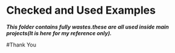 # Checked and Used Examples
***This folder contains fully wastes.these are all used inside main projects(It is here for my reference only).***

#Thank You
